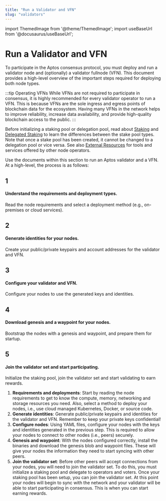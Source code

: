 ```yaml
---
title: "Run a Validator and VFN"
slug: "validators"
---
```


import ThemedImage from '@theme/ThemedImage';
import useBaseUrl from '@docusaurus/useBaseUrl';

# Run a Validator and VFN

To participate in the Aptos consensus protocol, you must deploy and run a validator node and (optionally) a validator
fullnode (VFN). This document provides a high-level overview of the important steps required for deploying both node types.

:::tip Operating VFNs
While VFNs are not required to participate in consensus, it is highly recommended for every validator operator to run a VFN.
This is because VFNs are the sole ingress and egress points of blockchain data for the ecosystem. Having many VFNs
in the network helps to improve reliability, increase data availability, and provide high-quality blockchain access to the public.
:::

Before initializing a staking pool or delegation pool, read about [Staking](../../concepts/staking.md) and [Delegated Staking](../../concepts/delegated-staking.md) to learn the
differences between the stake pool types. Note that once a stake pool has been created, it cannot be changed to a delegation pool
or vice versa. See also [External Resources](../../community/external-resources.md) for tools and services offered by other node operators.

Use the documents within this section to run an Aptos validator and a VFN. At a high-level, the process is as follows:

<div class="docs-card-container">
<div class="row row-cols-1 row-cols-md-5 g-4">
<div class="col">
    <div class="card h-100" >
    <div class="card-body d-flex flex-column" >
    <p class="card-title card-link stretched-link"> <h2>1</h2></p>
    <p class="card-text"><h4>Understand the requirements and deployment types.</h4></p>
    <p class="card-text">Read the node requirements and select a deployment method (e.g., on-premises or cloud services).</p>
</div>
</div>
</div>
  <div class="col">
    <div class="card h-100" >
    <div class="card-body d-flex flex-column" >
    <p class="card-title"> <h2>2</h2></p>
    <p class="card-text"><h4>Generate identities for your nodes.</h4></p>
    <p class="card-text">Create your public/private keypairs and account addresses for the validator and VFN.</p>
</div>
</div>
</div>
  <div class="col">
  <div class="card h-100" >
    <div class="card-body d-flex flex-column"  >
    <p class="card-title"> <h2>3</h2></p>
    <p class="card-text"><h4>Configure your validator and VFN.</h4></p>
    <p class="card-text">Configure your nodes to use the generated keys and identities.</p>
</div>
</div>
</div>
<div class="col">
  <div class="card h-100" >
    <div class="card-body d-flex flex-column"  >
    <p class="card-title"> <h2>4</h2></p>
    <p class="card-text"><h4>Download genesis and a waypoint for your nodes.</h4></p>
    <p class="card-text">Bootstrap the nodes with a genesis and waypoint, and prepare them for startup.</p>
</div>
</div>
</div>
<div class="col">
  <div class="card h-100" >
    <div class="card-body d-flex flex-column"  >
    <p class="card-title"> <h2>5</h2></p>
    <p class="card-text"><h4>Join the validator set and start participating.</h4></p>
    <p class="card-text">Initialize the staking pool, join the validator set and start validating to earn rewards.</p>
</div>
</div>
</div>
</div>
</div>

1. **Requirements and deployments**: Start by reading the node requirements to get to know the compute, memory, networking and storage resources you need. Also, select a method to deploy your nodes, i.e., use cloud managed Kubernetes, Docker, or source code.
1. **Generate identities**: Generate public/private keypairs and identities for the validator and VFN. Remember to keep your private keys confidential!
1. **Configure nodes**: Using YAML files, configure your nodes with the keys and identities generated in the previous step. This is required to allow your nodes to connect to other nodes (i.e., peers) securely.
1. **Genesis and waypoint**: With the nodes configured correctly, install the binaries and download the genesis blob and waypoint files. These will give your nodes the information they need to start syncing with other peers.
1. **Join the validator set**: Before other peers will accept connections from your nodes, you will need to join the validator set. To do this, you must initialize a staking pool and delegate to operators and voters. Once your staking pool has been setup, you can join the validator set. At this point your nodes will begin to sync with the network and your validator will be able to start participating in consensus. This is when you can start earning rewards.